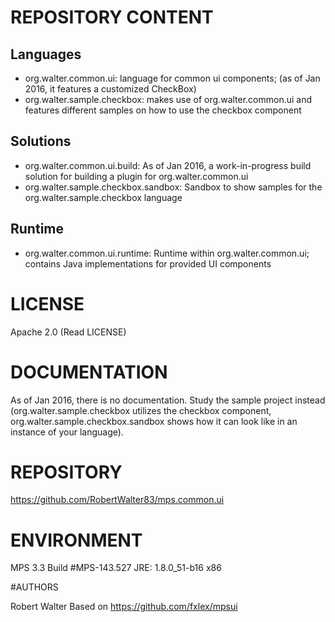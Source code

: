 # REPOSITORY CONTENT

## Languages

- org.walter.common.ui: language for common ui components; (as of Jan 2016, it features a customized CheckBox)
- org.walter.sample.checkbox: makes use of org.walter.common.ui and features different samples on how to use the checkbox component

## Solutions

- org.walter.common.ui.build: As of Jan 2016, a work-in-progress build solution for building a plugin for org.walter.common.ui
- org.walter.sample.checkbox.sandbox: Sandbox to show samples for the org.walter.sample.checkbox language

## Runtime

- org.walter.common.ui.runtime: Runtime within org.walter.common.ui; contains Java implementations for provided UI components

# LICENSE

Apache 2.0 (Read LICENSE)

# DOCUMENTATION

As of Jan 2016, there is no documentation. Study the sample project instead (org.walter.sample.checkbox utilizes the checkbox component, 
org.walter.sample.checkbox.sandbox shows how it can look like in an instance of your language).

# REPOSITORY

https://github.com/RobertWalter83/mps.common.ui

# ENVIRONMENT

MPS 3.3 Build #MPS-143.527
JRE: 1.8.0_51-b16 x86

#AUTHORS

Robert Walter
Based on https://github.com/fxlex/mpsui







